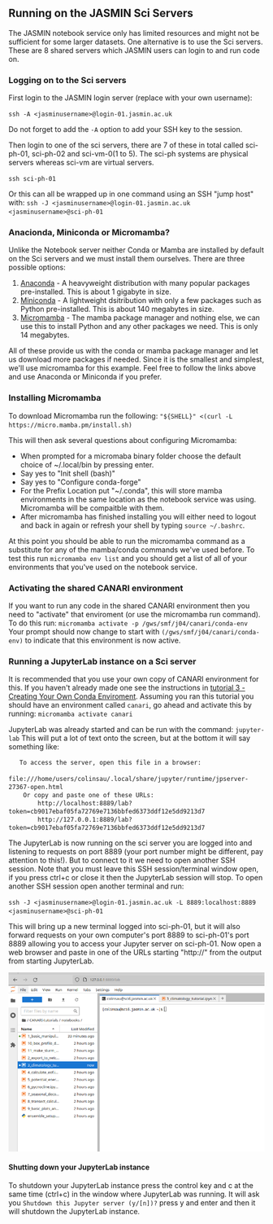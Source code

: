 ## Running on the JASMIN Sci Servers
The JASMIN notebook service only has limited resources and might not be sufficient for some larger datasets. One alternative is to use the Sci servers. These are 8 shared servers which JASMIN users can login to and run code on.

### Logging on to the Sci servers
First login to the JASMIN login server (replace <jasminusername> with your own username):

`ssh -A <jasminusername>@login-01.jasmin.ac.uk`

Do not forget to add the `-A` option to add your SSH key to the session.

Then login to one of the sci servers, there are 7 of these in total called sci-ph-01, sci-ph-02 and sci-vm-0(1 to 5). The sci-ph systems are physical servers whereas sci-vm are virtual servers.

`ssh sci-ph-01`

Or this can all be wrapped up in one command using an SSH "jump host" with:
`ssh -J <jasminusername>@login-01.jasmin.ac.uk <jasminusername>@sci-ph-01`

### Anacionda, Miniconda or Micromamba?
Unlike the Notebook server neither Conda or Mamba are installed by default on the Sci servers and we must install them ourselves. There are three possible options:

1. [Anaconda](https://www.anaconda.com/download) - A heavyweight distribution with many popular packages pre-installed. This is about 1 gigabyte in size.
2. [Miniconda](https://docs.anaconda.com/free/miniconda/index.html) - A lightweight dsitribution with only a few packages such as Python pre-installed. This is about 140 megabytes in size.
3. [Micromamba](https://github.com/mamba-org/micromamba-releases) - The mamba package manager and nothing else, we can use this to install Python and any other packages we need. This is only 14 megabytes.

All of these provide us with the conda or mamba package manager and let us download more packages if needed. Since it is the smallest and simplest, we'll use micromamba for this example. Feel free to follow the links above and use Anaconda or Miniconda if you prefer. 

### Installing Micromamba
 To download Micromamba run the following:
`"${SHELL}" <(curl -L https://micro.mamba.pm/install.sh)`

This will then ask several questions about configuring Micromamba:

 - When prompted for a micromaba binary folder choose the default choice of ~/.local/bin by pressing enter.
 - Say yes to "Init shell (bash)"
 - Say yes to "Configure conda-forge"
 - For the Prefix Location put "~/.conda", this will store mamba environments in the same location as the notebook service was using. Micromamba will be compaitble with them.
 - After micromamba has finished installing you will either need to logout and back in again or refresh your shell by typing `source ~/.bashrc`. 

At this point you should be able to run the micromamba command as a substitute for any of the mamba/conda commands we've used before. To test this run `micromamba env list` and you should get a list of all of your environments that you've used on the notebook service. 

### Activating the shared CANARI environment
If you want to run any code in the shared CANARI environment then you need to "activate" that enviroment (or use the micromamba run command). To do this run:
`micromamba activate -p /gws/smf/j04/canari/conda-env`
Your prompt should now change to start with `(/gws/smf/j04/canari/conda-env)` to indicate that this environment is now active. 

### Running a JupyterLab instance on a Sci server
It is recommended that you use your own copy of CANARI environment for this. If you haven't already made one see the instructions in [tutorial 3 - Creating Your Own Conda Enviroment](creating_your_own_conda_env.md). Assuming you ran this tutorial you should have an environment called `canari`, go ahead and activate this by running:
`micromamba activate canari`

JupyterLab was already started and can be run with the command:
`jupyter-lab`
This will put a lot of text onto the screen, but at the bottom it will say something like:

```
   To access the server, open this file in a browser:
        file:///home/users/colinsau/.local/share/jupyter/runtime/jpserver-27367-open.html
    Or copy and paste one of these URLs:
        http://localhost:8889/lab?token=cb9017ebaf05fa72769e7136bbfed6373ddf12e5dd9213d7
        http://127.0.0.1:8889/lab?token=cb9017ebaf05fa72769e7136bbfed6373ddf12e5dd9213d7
```
The JupyterLab is now running on the sci server you are logged into and listening to requests on port 8889 (your port number might be different, pay attention to this!). But to connect to it we need to open another SSH session. Note that you must leave this SSH session/terminal window open, if you press ctrl+c or close it then the JupyterLab session will stop. To open another SSH session open another terminal and run:

`ssh -J <jasminusername>@login-01.jasmin.ac.uk -L 8889:localhost:8889 <jasminusername>@sci-ph-01`

This will bring up a new terminal logged into sci-ph-01, but it will also forward requests on your own computer's port 8889 to sci-ph-01's port 8889 allowing you to access your Jupyter server on sci-ph-01. Now open a web browser and paste in one of the URLs starting "http://" from the output from starting JupyterLab. 

![Screenshot of JupyterLab running on sci6](assets/jupyter-sci-server.png)

#### Shutting down your JupyterLab instance

To shutdown your JupyterLab instance press the control key and c at the same time (ctrl+c) in the window where JupyterLab was running. It will ask you `Shutdown this Jupyter server (y/[n])?` press y and enter and then it will shutdown the JupyterLab instance.



